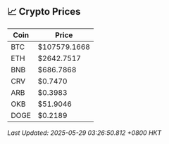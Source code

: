 ## 📈 Crypto Prices

| Coin | Price |
| ---- | ----- |
| BTC | $107579.1668 |
| ETH | $2642.7517 |
| BNB | $686.7868 |
| CRV | $0.7470 |
| ARB | $0.3983 |
| OKB | $51.9046 |
| DOGE | $0.2189 |

_Last Updated: 2025-05-29 03:26:50.812 +0800 HKT_